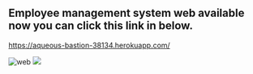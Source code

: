 <h2>Employee management system web available now you can click this link in below.</h2>
             
https://aqueous-bastion-38134.herokuapp.com/

![web](https://user-images.githubusercontent.com/89632301/192088929-22fc2985-fa75-4750-8b9b-562cc5a71c04.png)
<img src="https://user-images.githubusercontent.com/89632301/192088929-22fc2985-fa75-4750-8b9b-562cc5a71c04.png">
